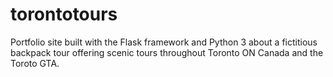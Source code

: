 # torontotours
Portfolio site built with the Flask framework and Python 3 about a fictitious backpack tour offering scenic tours throughout Toronto ON Canada and the Toroto GTA.
